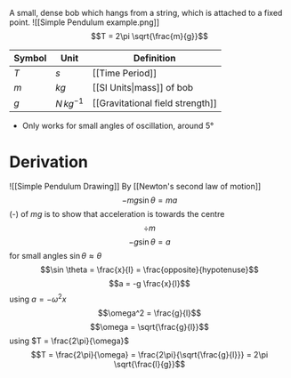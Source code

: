 A small, dense bob which hangs from a string, which is attached to a fixed point.
![[Simple Pendulum example.png]]
$$T = 2\pi \sqrt{\frac{m}{g}}$$

| Symbol | Unit | Definition |
| ------ | ---- | ---------- |
| $T$    | $s$     |  [[Time Period]]          |
| $m$    | $kg$     |  [[SI Units\|mass]] of bob          |
| $g$       |  $N \, kg^{-1}$    | [[Gravitational field strength]]           |

- Only works for small angles of oscillation, around 5°
# Derivation
![[Simple Pendulum Drawing]]
By [[Newton's second law of motion]]
$$-mg \sin \theta = ma$$
(-) of $mg$ is to show that acceleration is towards the centre
$$\div m$$
$$-g \sin \theta = a$$
for small angles $\sin \theta  \approx \theta$
$$\sin \theta = \frac{x}{l} = \frac{opposite}{hypotenuse}$$
$$a = -g \frac{x}{l}$$
using $a = -\omega ^2 x$
$$\omega^2 = \frac{g}{l}$$
$$\omega = \sqrt{\frac{g}{l}}$$
using $T = \frac{2\pi}{\omega}$
$$T = \frac{2\pi}{\omega} = \frac{2\pi}{\sqrt{\frac{g}{l}}} = 2\pi \sqrt{\frac{l}{g}}$$